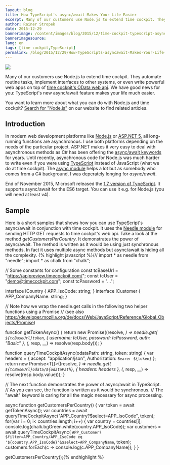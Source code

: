 ```yaml
---
layout: blog
title: How TypeScript's async/await Makes Your Life Easier
excerpt: Many of our customers use Node.js to extend time cockpit. They automate routine tasks, implement interfaces to other systems, or even write powerful web apps on top of time cockpit's OData web api. We have good news for you -  TypeScript's new async/await feature makes your life much easier.
author: Rainer Stropek
date: 2015-12-29
bannerimage: /content/images/blog/2015/12/time-cockpit-typescript-async-await.png
bannerimagesource: 
lang: en
tags: [time cockpit,TypeScript]
permalink: /blog/2015/12/29/How-TypeScripts-asyncawait-Makes-Your-Life-Easier
---
```


<p>
  <img src="{{site.baseurl}}/content/images/blog/2015/12/time-cockpit-typescript-async-await-large.png" />
</p><p>Many of our customers use Node.js to extend time cockpit. They automate routine tasks, implement interfaces to other systems, or even write powerful web apps on top of <a href="https://help.timecockpit.com/?topic=html/5d6e34c5-3b08-4fa4-baa0-45eb707b6b78.htm" target="_blank">time cockpit's OData web api</a>. We have good news for you: TypeScript's new async/await feature makes your life much easier.
		</p><p class="showcase">You want to learn more about what you can do with Node.js and time cockpit? <a href="~/help-support/Search?q=node.js" target="_blank">Search for "Node.js"</a> on our website to find related articles.
		</p><h2>Introduction
		</h2><p>In modern web development platforms like <a href="https://nodejs.org/en/" target="_blank" rel="nofollow">Node.js</a> or <a href="https://docs.asp.net/en/latest/" target="_blank">ASP.NET 5</a>, all long-running functions are asynchronous. I use both platforms depending on the needs of the particular project. ASP.NET makes it very easy to deal with asynchronous methods as C# has been offering the <a href="https://msdn.microsoft.com/en-us/library/hh191443.aspx" target="_blank">async/await keywords</a> for years. Until recently, asynchronous code for Node.js was much harder to write even if you were using <a href="http://www.typescriptlang.org/" target="_blank">TypeScript</a> instead of JavaScript (what we do at time cockpit). The <a href="https://www.npmjs.com/package/async" target="_blank">async module</a> helps a lot but as somebody who comes from a C# background, I was deperately longing for <em>async/await</em>.
		</p><p>End of November 2015, Microsoft released the <a href="http://blogs.msdn.com/b/typescript/archive/2015/11/30/announcing-typescript-1-7.aspx" target="_blank">1.7 version of TypeScript</a>. It supports async/await for the ES6 target. You can use it e.g. for Node.js (you will need at least v4).
		</p><h2>Sample
		</h2><p>Here is a short samples that shows how you can use TypeScript's async/await in conjunction with time cockpit. It uses the 
			<a href="https://www.npmjs.com/package/needle" target="_blank">Needle module</a> for sending HTTP GET requests to time cockpit's web api. Take a look at the method 
			<em>getCustomersPerCountry</em>. It demonstrates the power of async/await. The method is written as it would be using just synchronous methods. In fact it uses multiple async methods but async/await is hiding all the complexity.
			{% highlight javascript %}/// <reference path="typings/tsd.d.ts" />
import * as needle from "needle";
import * as chalk from "chalk";

// Some constants for configuration
const tcBaseUrl = "https://apipreview.timecockpit.com/";
const tcUser = "demo@timecockpit.com";
const tcPassword = "...";

interface ICountry { APP_IsoCode: string; }
interface ICustomer { APP_CompanyName: string; }

// Note how we wrap the needle.get calls in the following two helper functions using a Promise
// (see also https://developer.mozilla.org/de/docs/Web/JavaScript/Reference/Global_Objects/Promise)

function getTokenAsync() {
    return new Promise<string>((resolve, _) =>
        needle.get(
            `${tcBaseUrl}token`,
            { username: tcUser, password: tcPassword, auth: "Basic" },
            (_, resp, __) => resolve(resp.body)));
}

function queryTimeCockpitAsync<T>(odataPath: string, token: string) {
    var headers = { accept: "application/json", Authorization: `Bearer ${token}` };
    return new Promise<T[]>((resolve, _) =>
        needle.get(
            `${tcBaseUrl}odata/${odataPath}`, 
            { headers: headers },
            (_, resp, __) => resolve(resp.body.value)));
}

// The next function demonstrates the power of async/await in TypeScript.
// As you can see, the function is written as it would be synchronous.
// The "await" keyword is caring for all the magic necessary for async processing.

async function getCustomersPerCountry() {
    var token = await getTokenAsync();
    var countries = await queryTimeCockpitAsync<ICountry>("APP_Country?$select=APP_IsoCode", token);
    for(var i = 0; i< countries.length; i++) {
        var country = countries[i];
        console.log(chalk.bgGreen.white(country.APP_IsoCode));
        var customers = await queryTimeCockpitAsync<ICustomer>(
            `APP_Customer?$filter=APP_Country/APP_IsoCode eq '${country.APP_IsoCode}'&$select=APP_CompanyName`,
            token);
        customers.forEach(c => console.log(c.APP_CompanyName));
    }
}

getCustomersPerCountry();{% endhighlight %}</p>